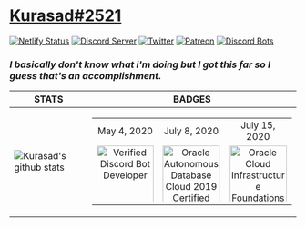# [Kurasad#2521](https://kura.gq)
[![Netlify Status](https://api.netlify.com/api/v1/badges/ef7c1b0a-b6b7-4995-872c-a4e197ef5c8f/deploy-status)](https://app.netlify.com/sites/kurasad/deploys)
[![Discord Server](https://discordapp.com/api/guilds/666312150775758853/widget.png)](https://discord.gg/H5PwwSJ)
[![Twitter](https://img.shields.io/twitter/follow/iKurasad?style=flat-square)](https://twitter.com/iKurasad)
[![Patreon](https://img.shields.io/badge/Donate-Patreon-%23F96854)](https://www.patreon.com/jonin)
[![Discord Bots](https://top.gg/api/widget/owner/662517805983334416.svg?noavatar=true)](https://top.gg/bot/662517805983334416)
### ***I basically don't know what i'm doing but I got this far so I guess that's an accomplishment.***
| STATS | BADGES |
|--|--|
| ![Kurasad's github stats](https://github-readme-stats.vercel.app/api?username=DPulavarthy&show_icons=true&title_color=fff&icon_color=FF0092&text_color=9f9f9f&bg_color=151515) | <table><td align='center'>May 4, 2020</td><td align='center'>July 8, 2020</td><td align='center'>July 15, 2020</td></tr><tr><td align='center'><img src="https://i.imgur.com/o12Ofsx.png" title="Verified Discord Bot Developer" width="100px"/></td><td align='center'><img src="https://i.imgur.com/uQ9wyC1.png" title="Oracle Autonomous Database Cloud 2019 Certified Specialist" width="100px"/></td><td align='center'><img src="https://i.imgur.com/dbrH5Tb.png" title="Oracle Cloud Infrastructure Foundations 2020 Certified Associate" width="100px"/></td></tr></table> |
